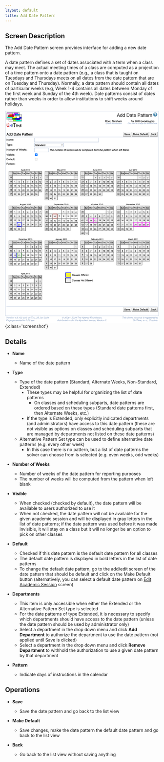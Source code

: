 ```yaml
---
layout: default
title: Add Date Pattern
---
```



## Screen Description


 The Add Date Pattern screen provides interface for adding a new date pattern.


 A date pattern defines a set of dates associated with a term when a class may meet. The actual meeting times of a class are computed as a projection of a time pattern onto a date pattern (e.g., a class that is taught on Tuesdays and Thursdays meets on all dates from the date pattern that are on Tuesday and Thursday). Normally, a date pattern should contain all dates of particular weeks (e.g, Week 1-4 contains all dates between Monday of the first week and Sunday of the 4th week). Date patterns consist of dates rather than weeks in order to allow institutions to shift weeks around holidays.

![Add Date Pattern](images/add-date-pattern.png){:class='screenshot'}

## Details

* **Name**
	* Name of the date pattern

* **Type**
	* Type of the date pattern (Standard, Alternate Weeks, Non-Standard, Extended)
		* These types may be helpful for organizing the list of date patterns
			* On classes and scheduling subparts, date patterns are ordered based on these types (Standard date patterns first, then Alternate Weeks, etc.)
		* If the type is Extended, only explicitly indicated departments (and administrators) have access to this date pattern (these are not visible as options on classes and scheduling subparts that are managed by departments not listed on these date patterns)
	* Alternative Pattern Set type can be used to define alternative date patterns (e.g. every other week)
		* In this case there is no pattern, but a list of date patterns the solver can choose from is selected (e.g. even weeks, odd weeks)

* **Number of Weeks**
	* Number of weeks of the date pattern for reporting purposes
	* The number of weeks will be computed from the pattern when left blank

* **Visible**
	* When checked (checked by default), the date pattern will be available to users authorized to use it
	* When not checked, the date pattern will not be available for the given academic session and will be displayed in gray letters in the list of date patterns; if the date pattern was used before it was made invisible, it will stay on a class but it will no longer be an option to pick on other classes

* **Default**
	* Checked if this date pattern is the default date pattern for all classes
	* The default date pattern is displayed in bold letters in the list of date patterns
	* To change the default date pattern, go to the add/edit screen of the date pattern that should be default and click on the Make Default button (alternatively, you can select a default date pattern on [Edit Academic Session](edit-academic-session) screen)

* **Departments**
	* This item is only accessible when either the Extended or the Alternative Pattern Set type is selected
	* For the date patterns of type Extended, it is necessary to specify which departments should have access to the date pattern (unless the date pattern should be used by administrator only)
	* Select a department in the drop down menu and click **Add Department** to authorize the department to use the date pattern (not applied until Save is clicked)
	* Select a department in the drop down menu and click **Remove Department** to withhold the authorization to use a given date pattern by that department

* **Pattern**
	* Indicate days of instructions in the calendar

## Operations

* **Save**
	* Save the date pattern and go back to the list view

* **Make Default**
	* Save changes, make the date pattern the default date pattern and go back to the list view

* **Back**
	* Go back to the list view without saving anything



